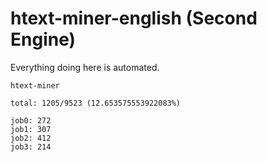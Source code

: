# htext-miner-english (Second Engine)

Everything doing here is automated.

```
htext-miner

total: 1205/9523 (12.653575553922083%)

job0: 272
job1: 307
job2: 412
job3: 214
```